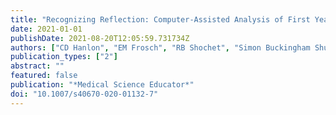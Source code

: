 ```yaml
---
title: "Recognizing Reflection: Computer-Assisted Analysis of First Year Medical Students' Reflective Writing"
date: 2021-01-01
publishDate: 2021-08-20T12:05:59.731734Z
authors: ["CD Hanlon", "EM Frosch", "RB Shochet", "Simon Buckingham Shum", "A Gibson", "HR Goldberg"]
publication_types: ["2"]
abstract: ""
featured: false
publication: "*Medical Science Educator*"
doi: "10.1007/s40670-020-01132-7"
---
```


